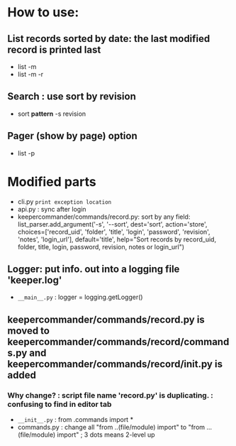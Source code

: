 # How to use:
 ## List records sorted by date: the last modified record is printed last
  - list -m 
  - list -m -r
 ## Search : use sort by revision
  - sort **pattern** -s revision
 ## Pager (show by page) option
  - list -p
# Modified parts
 - cli.py ```print exception location```
  - api.py : sync after login
  - keepercommander/commands/record.py:
        sort by any field:
            list_parser.add_argument('-s', '--sort', dest='sort', action='store', choices=['record_uid', 'folder', 'title', 'login', 'password', 'revision', 'notes', 'login_url'], default='title', help="Sort records by record_uid, folder, title, login, password, revision, notes or login_url")
 ## Logger: put info. out into a logging file 'keeper.log'
  - ```__main__.py``` : logger = logging.getLogger()

## keepercommander/commands/record.py is moved to keepercommander/commands/record/commands.py and keepercommander/commands/record/__init__.py is added
 ### Why change? : script file name 'record.py' is duplicating. : confusing to find in editor tab
 - ```__init__.py``` : from .commands import *
 - commands.py : change all "from ..(file/module) import" to "from ...(file/module) import" ; 3 dots means 2-level up
  

